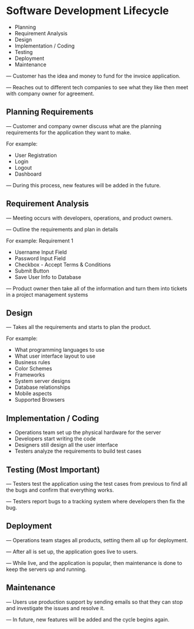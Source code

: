 # Software Development Lifecycle

- Planning
- Requirement Analysis
- Design
- Implementation / Coding
- Testing
- Deployment
- Maintenance

— Customer has the idea and money to fund for the invoice application.

— Reaches out to different tech companies to see what they like then meet with company owner for agreement.

## Planning Requirements

— Customer and company owner discuss what are the planning requirements for the application they want to make.

For example:

- User Registration
- Login
- Logout
- Dashboard

— During this process, new features will be added in the future.

## Requirement Analysis

— Meeting occurs with developers, operations, and product owners.

— Outline the requirements and plan in details

For example: Requirement 1

- Username Input Field
- Password Input Field
- Checkbox - Accept Terms & Conditions
- Submit Button
- Save User Info to Database

— Product owner then take all of the information and turn them into tickets in a project management systems

## Design

— Takes all the requirements and starts to plan the product.

For example:

- What programming languages to use
- What user interface layout to use
- Business rules
- Color Schemes
- Frameworks
- System server designs
- Database relationships
- Mobile aspects
- Supported Browsers

## Implementation / Coding

- Operations team set up the physical hardware for the server
- Developers start writing the code
- Designers still design all the user interface
- Testers analyze the requirements to build test cases

## Testing (Most Important)

— Testers test the application using the test cases from previous to find all the bugs and confirm that everything works.

— Testers report bugs to a tracking system where developers then fix the bug.

## Deployment

— Operations team stages all products, setting them all up for deployment.

— After all is set up, the application goes live to users. 

— While live, and the application is popular, then maintenance is done to keep the servers up and running.

## Maintenance

— Users use production support by sending emails so that they can stop and investigate the issues and resolve it.

— In future, new features will be added and the cycle begins again.
